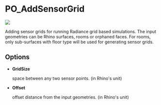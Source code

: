 # PO\_AddSensorGrid

![](../../.gitbook/assets/PO\_AddSensorGrid.gif)

Adding sensor grids for running Radiance grid based simulations. The input geometries can be Rhino surfaces, rooms or orphaned faces. For rooms, only sub-surfaces with floor type will be used for generating sensor grids.

## Options

*   **GridSize**

    space between any two sensor points. (in Rhino's unit)
*   **Offset**

    offset distance from the input geometries. (in Rhino's unit)

